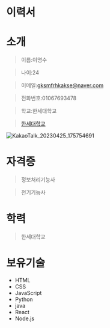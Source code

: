 <!-- Heading -->
# 이력서 

<!-- Heading -->
# 소개 

>이름:이명수

>나이:24

>이메일:gksmfrhkakse@naver.com

>전화번호:01067693478

>학교:한세대학교
<!--Link -->
>[한세대학교](https://portal.hansei.ac.kr/)

<!-- Image -->
![KakaoTalk_20230425_175754691](https://user-images.githubusercontent.com/130300455/234235302-91bd318e-227e-405e-bbdd-56dc94b6e037.jpg)

<!-- Heading -->
# 자격증 

>정보처리기능사

>전기기능사

<!--Heading -->
# 학력 

>한세대학교

<!-- Heading -->
# 보유기술  

<!-- Bulleet list -->
* HTML
* CSS
* JavaScript
* Python
* java
* React
* Node.js
